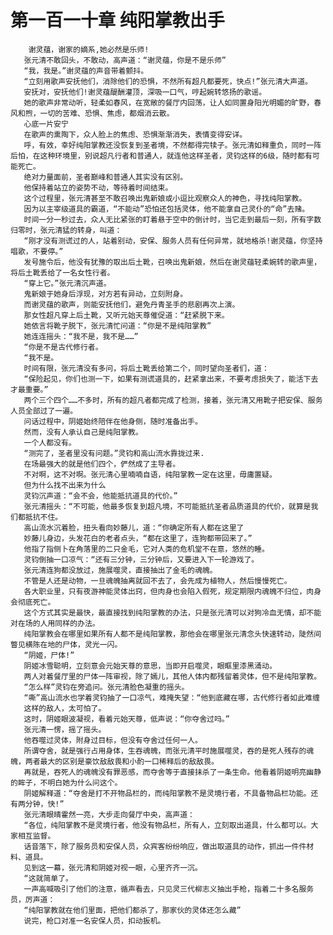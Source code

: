 # 第一百一十章 纯阳掌教出手
        谢灵蕴，谢家的嫡系,她必然是乐师!
       张元清不敢回头，不敢动，高声道：“谢灵蕴，你是不是乐师”
       “我，我是。”谢灵蕴的声音带着颤抖。
       “立刻用歌声安抚他们，消除他们的恐惧，不然所有超凡都要死，快点!”张元清大声道。
       安抚对，安抚他们!谢灵蕴醍酬灌顶，深吸一口气，哼起婉转悠扬的歌谣。
       她的歌声非常动听，轻柔如春风，在宽敞的餐厅内回荡，让人如同置身阳光明媚的旷野，春风和煦，一切的苦难、恐惧、焦虑，都烟消云散。
       心底一片安宁
       在歌声的熏陶下，众人脸上的焦虑、恐惧渐渐消失，表情变得安详。
       呼，有效，幸好纯阳掌教还没恢复到圣者境，不然都得完犊子。张元清如释重负，同时一阵后怕，在这种环境里，别说超凡行者和普通人，就连他这样圣者，灵钧这样的6级，随时都有可能死亡。
       绝对力量面前，圣者巅峰和普通人其实没有区别。
       他保持着站立的姿势不动，等待着时间结束。
       这个过程里，张元清甚至不敢召唤出鬼新娘或小逗比观察众人的神色，寻找纯阳掌教。
       因为以主宰级道具的霸道，“不能动”恐怕还包括灵体，他不能拿自己灵仆的“命”去赌。
       时间一分一秒过去，众人无比紧张的盯着悬于空中的倒计时，当它走到最后一刻，所有字数归零时，张元清猛的转身，叫道：
       “刚才没有测谎过的人，站着别动，安保、服务人员有任何异常，就地格杀!谢灵蕴，你坚持唱歌，不要停。”
       发号施令后，他没有犹豫的取出后土靴，召唤出鬼新娘，然后在谢灵蕴轻柔婉转的歌声里，将后土靴丢给了一名女性行者。
       “穿上它。”张元清沉声道。
       鬼新娘于她身后浮现，对方若有异动，立刻附身。
       而谢灵蕴的歌声，则能安抚他们，避免丹青圣手的悲剧再次上演。
       那女性超凡穿上后土靴，又听元始天尊催促道：“赶紧脱下来。
       她依言将靴子脱下，张元清忙问道：“你是不是纯阳掌教”
       她连连摇头：“我不是，我不是……”
       “你是不是古代修行者。
       “我不是。
       时间有限，张元清没有多问，将后土靴丢给第二个，同时望向圣者们，道：
       “保险起见，你们也测一下，如果有测谎道具的，赶紧拿出来，不要考虑损失了，能活下去才最重要。”
       两个三个四个……不多时，所有的超凡者都完成了检测，接着，张元清又用靴子把安保、服务人员全部过了一遍。
       问话过程中，阴姬始终陪伴在他身侧，随时准备出手。
       然而，没有人承认自己是纯阳掌教。
       一个人都没有。
       “测完了，圣者里没有问题。”灵钧和高山流水靠拢过来.
       在场最强大的就是他们四个，俨然成了主导者。
       不对啊，这不对啊。张元清心里喃喃自语，纯阳掌教一定在这里，毋庸置疑。
       但为什么找不出来为什么
       灵钧沉声道：“会不会，他能抵抗道具的代价。”
       张元清摇头：“不可能，他最多恢复到超凡境，不可能抵抗圣者品质道具的代价，就算是我们都抵抗不住。
       高山流水沉着脸，扭头看向妙藤儿，道：“你确定所有人都在这里了
       妙藤儿身边，头发花白的老者点头，“都在这里了，连狗都带回来了。”
       他指了指侧卜在角落里的二只金毛，它对人类的危机堂不在意，悠然的睡。
       灵钧倒抽一口凉气：“还有三分钟，三分钟后，又要进入下一轮游戏了。
       张元清连狗都没放过，施展噬灵，直接抽出了金毛的魂魄。
       不管是人还是动物，一旦魂魄抽离就回不去了，会先成为植物人，然后慢慢死亡。
       各大职业里，只有夜游神能灵体出窍，但肉身也会陷入假死，规定期限内魂魄不归位，肉身会彻底死亡。
       这个方式其实是最快，最直接找到纯阳掌教的办法，只是张元清可以对狗冷血无情，却不能对在场的人用同样的办法。
       纯阳掌教会在哪里如果所有人都不是纯阳掌教，那他会在哪里张元清念头快速转动，陡然间瞥见横陈在地的尸体，灵光一闪。
       “阴姬，尸体!”
       阴姬冰雪聪明，立刻意会元始天尊的意思，当即开启噬灵，眼眶里漆黑涌动。
       两人对着餐厅里的尸体一阵审视，除了嫣儿，其他人体内都残留着灵体，但不是纯阳掌教。
       “怎么样”灵钧在旁追问。张元清脸色凝重的摇头。
       “嘶”高山流水也学着灵钧抽了一口凉气，难掩失望：“他到底藏在哪，古代修行者如此难缠
       这样的敌人，太可怕了。
       这时，阴姬眼波凝视，看着元始天尊，低声说：“你夺舍过吗。”
       张元清一愣，摇了摇头。
       他吞噬过灵体，附身过目标，但没有夺舍过任何一人。
       所谓夺舍，就是强行占用身体，生吞魂魄，而张元清平时施展噬灵，吞的是死人残存的魂魄，两者最大的区别是豪饮敌敌畏和小酌一口稀释后的敌敌畏。
       再就是，吞死人的魂魄没有罪恶感，而夺舍等于直接抹杀了一条生命。他看着阴姬明亮幽静的眸子，不明白她为什么问这个。
       阴姬解释道：“夺舍是打不开物品栏的，而纯阳掌教不是灵境行者，不具备物品栏功能。还有两分钟，快!”
       张元清眼晴霍然一亮，大步走向餐厅中央，高声道：
       “各位，纯阳掌教不是灵境行者，他没有物品栏，所有人，立刻取出道具，什么都可以。大家相互监督。
       话音落下，除了服务员和安保人员，众宾客纷纷响应，做出取道具的动作，抓出一件件材料、道具。
       见到这一幕，张元清和阴姬对视一眼，心里齐齐一沉。
       “这就简单了。
       一声高喊吸引了他们的注意，循声看去，只见灵三代柳志义抽出手枪，指着二十多名服务员，厉声道：
       “纯阳掌教就在他们里面，把他们都杀了，那家伙的灵体还怎么藏”
       说完，枪口对准一名安保人员，扣动扳机。